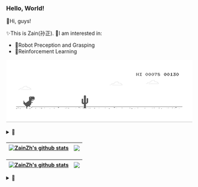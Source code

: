 ### Hello, World!
👋Hi, guys! 

✨This is Zain(孙正).
🤔I am interested in:
- 🤖️Robot Preception and Grasping 
- 🧠Reinforcement Learning


![Dino](https://raw.githubusercontent.com/praveenscience/praveenscience/master/dino.gif)

<details>
<summary>🌱</summary>
<pre><code>

<!--START_SECTION:waka-->
**I'm an Early 🐤** 

```text
🌞 Morning       56 commits       ██░░░░░░░░░░░░░░░░░░░░░░░   09.06 % 
🌆 Daytime      340 commits       █████████████░░░░░░░░░░░░   55.02 % 
🌃 Evening      213 commits       ████████░░░░░░░░░░░░░░░░░   34.47 % 
🌙 Night          9 commits       ░░░░░░░░░░░░░░░░░░░░░░░░░   01.46 % 

```
📅 **I'm Most Productive on Thursday** 

```text
Monday         104 commits       ████░░░░░░░░░░░░░░░░░░░░░   16.83 % 
Tuesday         77 commits       ███░░░░░░░░░░░░░░░░░░░░░░   12.46 % 
Wednesday      124 commits       █████░░░░░░░░░░░░░░░░░░░░   20.06 % 
Thursday       172 commits       ███████░░░░░░░░░░░░░░░░░░   27.83 % 
Friday         103 commits       ████░░░░░░░░░░░░░░░░░░░░░   16.67 % 
Saturday        25 commits       █░░░░░░░░░░░░░░░░░░░░░░░░   04.05 % 
Sunday          13 commits       ░░░░░░░░░░░░░░░░░░░░░░░░░   02.10 % 

```


📊 **This Week I Spent My Time On** 

```text
⌚︎ Time Zone: Asia/Shanghai

💬 Programming Languages: 
Markdown                 1 hr 28 mins        ██████████████░░░░░░░░░░░   57.05 % 
Python                   47 mins             ███████░░░░░░░░░░░░░░░░░░   30.66 % 
YAML                     19 mins             ███░░░░░░░░░░░░░░░░░░░░░░   12.29 % 

🔥 Editors: 
VS Code                  1 hr 28 mins        ██████████████░░░░░░░░░░░   57.05 % 
PyCharm                  1 hr 6 mins         ██████████░░░░░░░░░░░░░░░   42.95 % 

💻 Operating System: 
Linux                    2 hrs 35 mins       █████████████████████████   100.00 % 

```

**I Mostly Code in Python** 

```text
Python                   12 repos            ███████████████░░░░░░░░░░   63.16 % 
C++                      6 repos             ████████░░░░░░░░░░░░░░░░░   31.58 % 
Jupyter Notebook         1 repo              █░░░░░░░░░░░░░░░░░░░░░░░░   05.26 % 

```



 Last Updated on 18/02/2023 01:34:36 UTC
<!--END_SECTION:waka-->
</code></pre>
</details>



#### 
| <a href="https://github.com/ZainZh/github-readme-stats"><img align="center" src="https://github-readme-stats-an0fxpx8x-zainzh.vercel.app/api/top-langs/?username=ZainZh&layout=compact&show_icons=true&include_all_commits=true&theme=buefy&hide_border=true" alt="ZainZh's github stats" /></a> | <a href="https://github.com/ZainZh/github-readme-stats"><img align="center" src="https://github-readme-stats-an0fxpx8x-zainzh.vercel.app/api/wakatime?username=ZainZh&layout=compact&theme=buefy&hide_border=true&langs_count=8" /></a> |
| ------------- | ------------- |

#### 
| <a href="https://github.com/ZainZh/github-readme-stats"><img align="center" src="https://github-readme-stats-an0fxpx8x-zainzh.vercel.app/api?username=ZainZh&show_icons=true&include_all_commits=true&theme=buefy&hide_border=true" alt="ZainZh's github stats" /></a> | <a href="https://github.com/ZainZh/github-readme-stats"><img align="center" src="https://github-readme-streak-stats.herokuapp.com/?user=ZainZh&layout=compact&theme=buefy&hide_border=true" /></a> |
| --- | --- |


<details>
<summary>💬</summary>
<pre><code>

Most Used Languages: The language that I used most in all projects.
Wakatime Stats: My working time stats in the past fourteen days.
Github stats: My growth process.
</code></pre>
</details>

<!--
**ZainZh/ZainZh** is a ✨ _special_ ✨ repository because its `README.md` (this file) appears on your GitHub profile.

Here are some ideas to get you started:

- 🔭 I’m currently working on ...
- 🌱 I’m currently learning ...
- 👯 I’m looking to collaborate on ...
- 🤔 I’m looking for help with ...
- 💬 Ask me about ...
- 📫 How to reach me: ...
- 😄 Pronouns: ...
- ⚡ Fun fact: ...
-->
